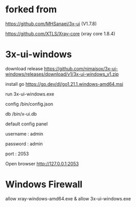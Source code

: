 
# forked from
https://github.com/MHSanaei/3x-ui (V1.7.8)

https://github.com/XTLS/Xray-core (xray core 1.8.4)

# 3x-ui-windows
download release https://github.com/nimaisox/3x-ui-windows/releases/download/v1/3x-ui-windows_v1.zip

install go https://go.dev/dl/go1.21.1.windows-amd64.msi

run 3x-ui-windows.exe


config /bin/config.json

db /bin/x-ui.db

default config panel

username : admin

password : admin

port : 2053

Open browser http://127.0.0.1:2053

# Windows Firewall
allow xray-windows-amd64.exe & allow 3x-ui-windows.exe
